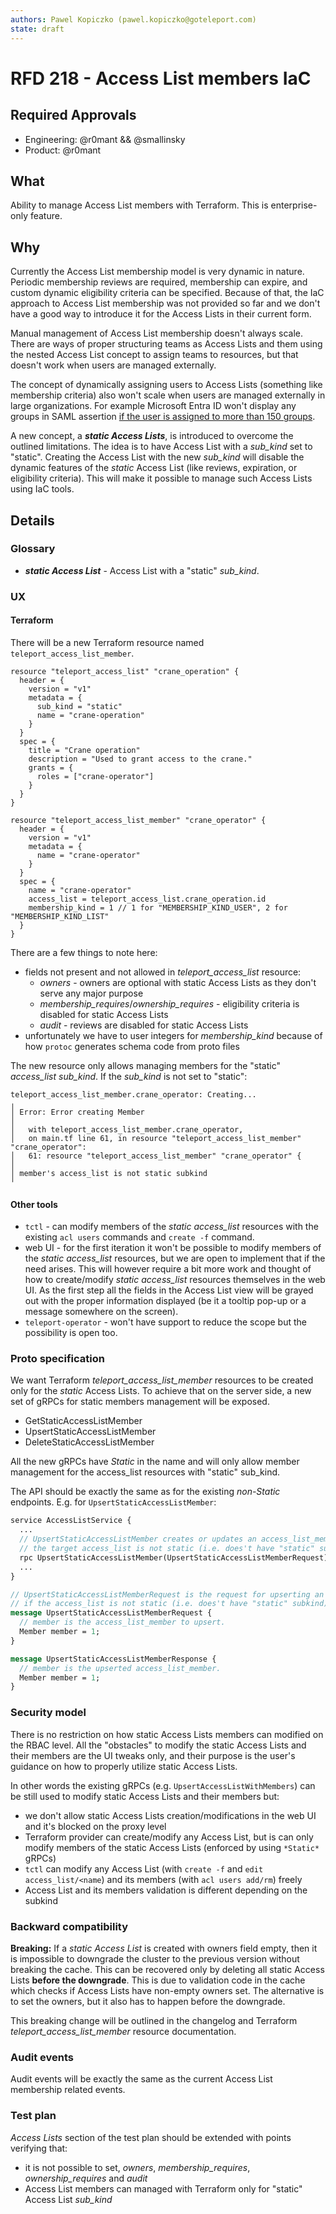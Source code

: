 ```yaml
---
authors: Pawel Kopiczko (pawel.kopiczko@goteleport.com)
state: draft
---
```


# RFD 218 - Access List members IaC

## Required Approvals

* Engineering: @r0mant && @smallinsky
* Product: @r0mant

## What

Ability to manage Access List members with Terraform. This is enterprise-only feature.

## Why

Currently the Access List membership model is very dynamic in nature. Periodic membership reviews
are required, membership can expire, and custom dynamic eligibility criteria can be specified.
Because of that, the IaC approach to Access List membership was not provided so far and we don't
have a good way to introduce it for the Access Lists in their current form.

Manual management of Access List membership doesn't always scale. There are ways of proper
structuring teams as Access Lists and them using the nested Access List concept to assign teams to
resources, but that doesn't work when users are managed externally.

The concept of dynamically assigning users to Access Lists (something like membership criteria)
also won't scale when users are managed externally in large organizations. For example Microsoft
Entra ID won't display any groups in SAML assertion [if the user is assigned to more than 150
groups](https://learn.microsoft.com/en-us/entra/identity/hybrid/connect/how-to-connect-fed-group-claims).

A new concept, a ***static Access Lists***, is introduced to overcome the outlined limitations. The
idea is to have Access List with a *sub_kind* set to "static". Creating the Access List with the
new *sub_kind* will disable the dynamic features of the *static* Access List (like reviews,
expiration, or eligibility criteria). This will make it possible to manage such Access Lists using
IaC tools. 

## Details

### Glossary

- ***static Access List*** - Access List with a "static" *sub_kind*.

### UX

#### Terraform

There will be a new Terraform resource named `teleport_access_list_member`. 

```hcl
resource "teleport_access_list" "crane_operation" {
  header = {
    version = "v1"
    metadata = {
      sub_kind = "static"
      name = "crane-operation"
    }
  }
  spec = {
    title = "Crane operation"
    description = "Used to grant access to the crane."
    grants = {
      roles = ["crane-operator"]
    }
  }
}

resource "teleport_access_list_member" "crane_operator" {
  header = {
    version = "v1"
    metadata = {
      name = "crane-operator" 
    }
  }
  spec = {
    name = "crane-operator" 
    access_list = teleport_access_list.crane_operation.id
    membership_kind = 1 // 1 for "MEMBERSHIP_KIND_USER", 2 for "MEMBERSHIP_KIND_LIST"
  }
}
```

There are a few things to note here:

- fields not present and not allowed in *teleport_access_list* resource:
  - *owners* - owners are optional with static Access Lists as they don't serve any major purpose
  - *membership_requires*/*ownership_requires* - eligibility criteria is disabled for static Access
    Lists
  - *audit* - reviews are disabled for static Access Lists
- unfortunately we have to user integers for *membership_kind* because of how `protoc` generates
  schema code from proto files

The new resource only allows managing members for the "static" *access_list* *sub_kind*. If the *sub_kind* is not set to "static":

```
teleport_access_list_member.crane_operator: Creating...
╷
│ Error: Error creating Member
│ 
│   with teleport_access_list_member.crane_operator,
│   on main.tf line 61, in resource "teleport_access_list_member" "crane_operator":
│   61: resource "teleport_access_list_member" "crane_operator" {
│ 
│ member's access_list is not static subkind
╵
```

#### Other tools

- `tctl` - can modify members of the *static* *access_list* resources with the existing `acl users`
  commands and `create -f` command.
- web UI - for the first iteration it won't be possible to modify members of the *static* *access_list*
  resources, but we are open to implement that if the need arises. This will however require a bit more work and
  thought of how to create/modify *static* *access_list* resources themselves in the web UI. As the
  first step all the fields in the Access List view will be grayed out with the proper information
  displayed (be it a tooltip pop-up or a message somewhere on the screen).
- `teleport-operator` - won't have support to reduce the scope but the possibility is open too.

### Proto specification

We want Terraform *teleport_access_list_member* resources to be created only for the *static*
Access Lists. To achieve that on the server side, a new set of gRPCs for static members management
will be exposed.

- GetStaticAccessListMember
- UpsertStaticAccessListMember
- DeleteStaticAccessListMember

All the new gRPCs have _Static_ in the name and will only allow member management for the
access_list resources with "static" sub_kind.

The API should be exactly the same as for the existing *non-Static* endpoints. E.g. for
`UpsertStaticAccessListMember`:

```protobuf
service AccessListService {
  ...
  // UpsertStaticAccessListMember creates or updates an access_list_member resource. It fails if
  // the target access_list is not static (i.e. does't have "static" subkind).
  rpc UpsertStaticAccessListMember(UpsertStaticAccessListMemberRequest) returns (UpsertStaticAccessListMemberResponse);
  ...
}

// UpsertStaticAccessListMemberRequest is the request for upserting an access_list_member. It fails
// if the access_list is not static (i.e. does't have "static" subkind)
message UpsertStaticAccessListMemberRequest {
  // member is the access_list_member to upsert.
  Member member = 1;
}

message UpsertStaticAccessListMemberResponse {
  // member is the upserted access_list_member.
  Member member = 1;
}
```

### Security model

There is no restriction on how static Access Lists members can modified on the RBAC level. All the
"obstacles" to modify the static Access Lists and their members are the UI tweaks only, and their
purpose is the user's guidance on how to properly utilize static Access Lists.

In other words the existing gRPCs (e.g. `UpsertAccessListWithMembers`) can be still used to modify
static Access Lists and their members but:

- we don't allow static Access Lists creation/modifications in the web UI and it's blocked on the
  proxy level
- Terraform provider can create/modify any Access List, but is can only modify members of the
  static Access Lists (enforced by using `*Static*` gRPCs)
- `tctl` can modify any Access List (with `create -f` and `edit access_list/<name`) and its members
  (with `acl users add/rm`) freely
- Access List and its members validation is different depending on the subkind

### Backward compatibility

**Breaking:** If a *static Access List* is created with owners field empty, then it is impossible
to downgrade the cluster to the previous version without breaking the cache. This can be recovered
only by deleting all static Access Lists **before the downgrade**. This is due to validation code
in the cache which checks if Access Lists have non-empty owners set. The alternative is to set the
owners, but it also has to happen before the downgrade.

This breaking change will be outlined in the changelog and Terraform *teleport_access_list_member*
resource documentation.

### Audit events

Audit events will be exactly the same as the current Access List membership related events.

### Test plan

*Access Lists* section of the test plan should be extended with points verifying that:

- it is not possible to set, *owners*, *membership_requires*, *ownership_requires* and *audit*
- Access List members can managed with Terraform only for "static" Access List *sub_kind*
